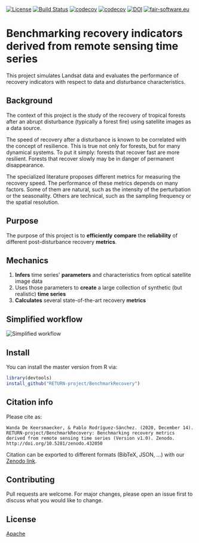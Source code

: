[![License](https://img.shields.io/github/license/RETURN-project/BenchmarkRecovery)](https://choosealicense.com/licenses/apache-2.0/)
[![Build Status](https://github.com/RETURN-project/BenchmarkRecovery/workflows/R-CMD-check/badge.svg?branch=master)](https://github.com/RETURN-project/BenchmarkRecovery/actions)
[![codecov](https://codecov.io/gh/RETURN-project/BenchmarkRecovery/graph/badge.svg)](https://codecov.io/gh/RETURN-project/BenchmarkRecovery)
[![codecov](https://img.shields.io/badge/lifecycle-experimental-orange.svg)](https://www.tidyverse.org/lifecycle/)
[![DOI](https://zenodo.org/badge/DOI/10.5281/zenodo.4320502.svg)](https://doi.org/10.5281/zenodo.4320502)
[![fair-software.eu](https://img.shields.io/badge/fair--software.eu-%E2%97%8F%20%20%E2%97%8F%20%20%E2%97%8B%20%20%E2%97%8F%20%20%E2%97%8B-orange)](https://fair-software.eu)

# Benchmarking recovery indicators derived from remote sensing time series

This project simulates Landsat data and evaluates the performance of recovery indicators with respect to data and disturbance characteristics.

## Background

The context of this project is the study of the recovery of tropical forests after an abrupt disturbance (typically a forest fire) using satellite images as a data source.

The speed of recovery after a disturbance is known to be correlated with the concept of resilience. This is true not only for forests, but for many dynamical systems. To put it simply: forests that recover fast are more resilient. Forests that recover slowly may be in danger of permanent disappearance.

The specialized literature proposes different metrics for measuring the recovery speed. The performance of these metrics depends on many factors. Some of them are natural, such as the intensity of the perturbation or the seasonality. Others are technical, such as the sampling frequency or the spatial resolution.

## Purpose


The purpose of this project is to **efficiently** **compare** the  **reliability** of different post-disturbance recovery **metrics**.

## Mechanics

1. **Infers** time series' **parameters** and characteristics from optical satellite image data​
2. Uses those parameters to **create** a large collection of synthetic (but realistic) **time series**
3. **Calculates** several state-of-the-art recovery **metrics**

## Simplified workflow

![Simplified workflow](./img/flow.png)

## Install

You can install the master version from R via:

```r
library(devtools)
install_github("RETURN-project/BenchmarkRecovery")
```

## Citation info

Please cite as:
```
Wanda De Keersmaecker, & Pablo Rodríguez-Sánchez. (2020, December 14). RETURN-project/BenchmarkRecovery: Benchmarking recovery metrics derived from remote sensing time series (Version v1.0). Zenodo. http://doi.org/10.5281/zenodo.432050
```
Citation can be exported to different formats (BibTeX, JSON, ...) with our [Zenodo link](https://zenodo.org/record/4320503#.X9dFkFOYWhc).

## Contributing

Pull requests are welcome. For major changes, please open an issue first to discuss what you would like to change.

## License

[Apache](https://choosealicense.com/licenses/apache/)
